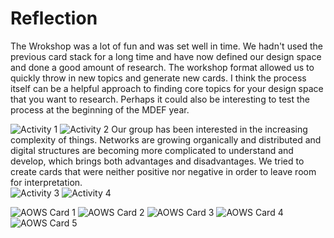 # Reflection
The Wrokshop was a lot of fun and was set well in time. We hadn't used the previous card stack for a long time and have now defined our design space and done a good amount of research. The workshop format allowed us to quickly throw in new topics and generate new cards. I think the process itself can be a helpful approach to finding core topics for your design space that you want to research. Perhaps it could also be interesting to test the process at the beginning of the MDEF year.

![Activity 1](../../images/AOWS02/Activity01.jpeg)
![Activity 2](../../images/AOWS02/Activity02.jpeg)
Our group has been interested in the increasing complexity of things. Networks are growing organically and distributed and digital structures are becoming more complicated to understand and develop, which brings both advantages and disadvantages. We tried to create cards that were neither positive nor negative in order to leave room for interpretation.  
![Activity 3](../../images/AOWS02/Activity03.jpeg)
![Activity 4](../../images/AOWS02/Activity04.jpeg)

![AOWS Card 1](../../images/AOWS02/AOWSCARD01.jpeg)
![AOWS Card 2](../../images/AOWS02/AOWSCARD02.jpeg)
![AOWS Card 3](../../images/AOWS02/AOWSCARD03.jpeg)
![AOWS Card 4](../../images/AOWS02/AOWSCARD04.jpeg)
![AOWS Card 5](../../images/AOWS02/AOWSCARD05.jpeg)